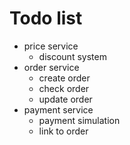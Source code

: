 # Todo list
- price service
  - discount system
- order service
  - create order
  - check order
  - update order
- payment service
  - payment simulation
  - link to order